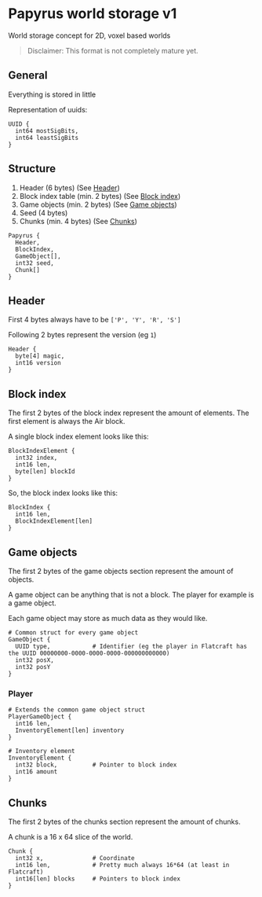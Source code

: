 # Papyrus world storage v1

World storage concept for 2D, voxel based worlds

> Disclaimer: This format is not completely mature yet.

## General

Everything is stored in little

Representation of uuids:

```
UUID {
  int64 mostSigBits,
  int64 leastSigBits
}
```

## Structure

1. Header (6 bytes) (See [Header](#header))
2. Block index table (min. 2 bytes) (See [Block index](#block-index))
3. Game objects (min. 2 bytes) (See [Game objects](#game-objects))
4. Seed (4 bytes)
5. Chunks (min. 4 bytes) (See [Chunks](#chunks))

```
Papyrus {
  Header,
  BlockIndex,
  GameObject[],
  int32 seed,
  Chunk[]
}
```

## Header

First 4 bytes always have to be `['P', 'Y', 'R', 'S']`

Following 2 bytes represent the version (eg `1`)

```
Header {
  byte[4] magic,
  int16 version
}
```

## Block index

The first 2 bytes of the block index represent the amount of elements. The first element is always the Air block.

A single block index element looks like this:

```
BlockIndexElement {
  int32 index,
  int16 len,
  byte[len] blockId
}
```

So, the block index looks like this:

```
BlockIndex {
  int16 len,
  BlockIndexElement[len]
}
```

## Game objects

The first 2 bytes of the game objects section represent the amount of objects.

A game object can be anything that is not a block. The player for example is a game object.

Each game object may store as much data as they would like.

```
# Common struct for every game object
GameObject {
  UUID type,            # Identifier (eg the player in Flatcraft has the UUID 00000000-0000-0000-0000-000000000000)
  int32 posX,
  int32 posY
}
```

### Player

```
# Extends the common game object struct
PlayerGameObject {
  int16 len,
  InventoryElement[len] inventory
}

# Inventory element
InventoryElement {
  int32 block,          # Pointer to block index
  int16 amount
}
```

## Chunks

The first 2 bytes of the chunks section represent the amount of chunks.

A chunk is a 16 x 64 slice of the world.

```
Chunk {
  int32 x,              # Coordinate
  int16 len,            # Pretty much always 16*64 (at least in Flatcraft)
  int16[len] blocks     # Pointers to block index
}
```